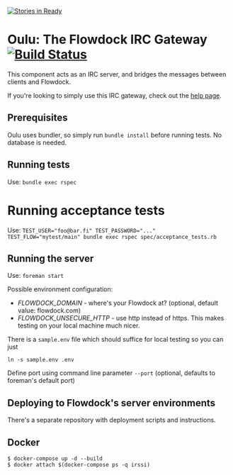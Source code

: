 [![Stories in Ready](https://badge.waffle.io/flowdock/oulu.png)](http://waffle.io/flowdock/oulu)
# Oulu: The Flowdock IRC Gateway [![Build Status](https://travis-ci.org/flowdock/oulu.png?branch=master)](https://travis-ci.org/flowdock/oulu)

This component acts as an IRC server, and bridges the messages between clients and Flowdock.

If you're looking to simply use this IRC gateway, check out the [help page](https://www.flowdock.com/help/irc).

## Prerequisites

Oulu uses bundler, so simply run `bundle install` before running tests. No
database is needed.

## Running tests

Use: `bundle exec rspec`

# Running acceptance tests

Use: `TEST_USER="foo@bar.fi" TEST_PASSWORD="..." TEST_FLOW="mytest/main" bundle exec rspec spec/acceptance_tests.rb`

## Running the server

Use: `foreman start`

Possible environment configuration:

* *FLOWDOCK_DOMAIN* - where's your Flowdock at? (optional, default value: flowdock.com)
* *FLOWDOCK_UNSECURE_HTTP* - use http instead of https. This makes
  testing on your local machine much nicer.

There is a `sample.env` file which should suffice for local testing so you can just

    ln -s sample.env .env

Define port using command line parameter `--port` (optional, defaults to foreman's default port)

## Deploying to Flowdock's server environments

There's a separate repository with deployment scripts and instructions.

## Docker

    $ docker-compose up -d --build
    $ docker attach $(docker-compose ps -q irssi)